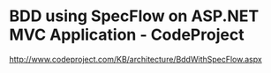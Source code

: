 <!--
id: 655771661
link: http://kevinisom.info/post/655771661/bdd-using-specflow-on-asp-net-mvc-application
slug: bdd-using-specflow-on-asp-net-mvc-application
date: Wed Jun 02 2010 18:16:51 GMT+1200 (NZST)
raw: {"blog_name":"kevinisom","id":655771661,"post_url":"http://kevinisom.info/post/655771661/bdd-using-specflow-on-asp-net-mvc-application","slug":"bdd-using-specflow-on-asp-net-mvc-application","type":"link","date":"2010-06-02 06:16:51 GMT","timestamp":1275459411,"state":"published","format":"html","reblog_key":"h2Vczlim","tags":[],"short_url":"http://tmblr.co/Zw68Yyd5aWD","highlighted":[],"feed_item":"http://www.codeproject.com/KB/architecture/BddWithSpecFlow.aspx","from_feed_id":"650234","note_count":0,"title":"BDD using SpecFlow on ASP.NET MVC Application - CodeProject","url":"http://www.codeproject.com/KB/architecture/BddWithSpecFlow.aspx","description":""}
publish: 2010-06-02
tags: 
title: BDD using SpecFlow on ASP.NET MVC Application - CodeProject
-->


BDD using SpecFlow on ASP.NET MVC Application - CodeProject
===========================================================

<http://www.codeproject.com/KB/architecture/BddWithSpecFlow.aspx>


